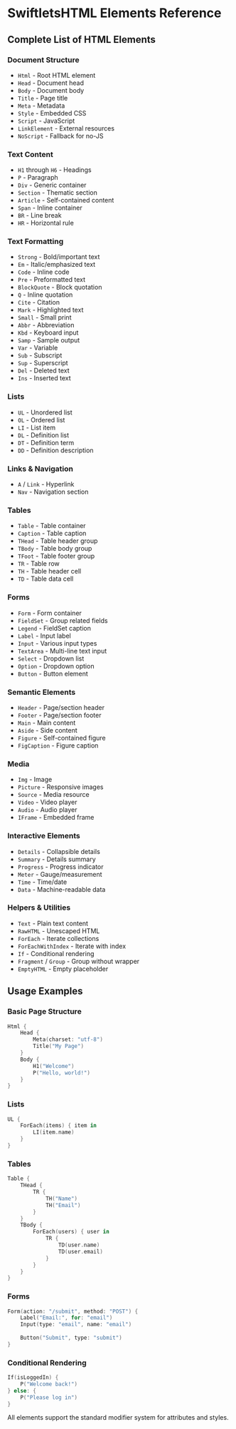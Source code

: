 # SwiftletsHTML Elements Reference

## Complete List of HTML Elements

### Document Structure
- `Html` - Root HTML element
- `Head` - Document head
- `Body` - Document body
- `Title` - Page title
- `Meta` - Metadata
- `Style` - Embedded CSS
- `Script` - JavaScript
- `LinkElement` - External resources
- `NoScript` - Fallback for no-JS

### Text Content
- `H1` through `H6` - Headings
- `P` - Paragraph
- `Div` - Generic container
- `Section` - Thematic section
- `Article` - Self-contained content
- `Span` - Inline container
- `BR` - Line break
- `HR` - Horizontal rule

### Text Formatting
- `Strong` - Bold/important text
- `Em` - Italic/emphasized text
- `Code` - Inline code
- `Pre` - Preformatted text
- `BlockQuote` - Block quotation
- `Q` - Inline quotation
- `Cite` - Citation
- `Mark` - Highlighted text
- `Small` - Small print
- `Abbr` - Abbreviation
- `Kbd` - Keyboard input
- `Samp` - Sample output
- `Var` - Variable
- `Sub` - Subscript
- `Sup` - Superscript
- `Del` - Deleted text
- `Ins` - Inserted text

### Lists
- `UL` - Unordered list
- `OL` - Ordered list
- `LI` - List item
- `DL` - Definition list
- `DT` - Definition term
- `DD` - Definition description

### Links & Navigation
- `A` / `Link` - Hyperlink
- `Nav` - Navigation section

### Tables
- `Table` - Table container
- `Caption` - Table caption
- `THead` - Table header group
- `TBody` - Table body group
- `TFoot` - Table footer group
- `TR` - Table row
- `TH` - Table header cell
- `TD` - Table data cell

### Forms
- `Form` - Form container
- `FieldSet` - Group related fields
- `Legend` - FieldSet caption
- `Label` - Input label
- `Input` - Various input types
- `TextArea` - Multi-line text input
- `Select` - Dropdown list
- `Option` - Dropdown option
- `Button` - Button element

### Semantic Elements
- `Header` - Page/section header
- `Footer` - Page/section footer
- `Main` - Main content
- `Aside` - Side content
- `Figure` - Self-contained figure
- `FigCaption` - Figure caption

### Media
- `Img` - Image
- `Picture` - Responsive images
- `Source` - Media resource
- `Video` - Video player
- `Audio` - Audio player
- `IFrame` - Embedded frame

### Interactive Elements
- `Details` - Collapsible details
- `Summary` - Details summary
- `Progress` - Progress indicator
- `Meter` - Gauge/measurement
- `Time` - Time/date
- `Data` - Machine-readable data

### Helpers & Utilities
- `Text` - Plain text content
- `RawHTML` - Unescaped HTML
- `ForEach` - Iterate collections
- `ForEachWithIndex` - Iterate with index
- `If` - Conditional rendering
- `Fragment` / `Group` - Group without wrapper
- `EmptyHTML` - Empty placeholder

## Usage Examples

### Basic Page Structure
```swift
Html {
    Head {
        Meta(charset: "utf-8")
        Title("My Page")
    }
    Body {
        H1("Welcome")
        P("Hello, world!")
    }
}
```

### Lists
```swift
UL {
    ForEach(items) { item in
        LI(item.name)
    }
}
```

### Tables
```swift
Table {
    THead {
        TR {
            TH("Name")
            TH("Email")
        }
    }
    TBody {
        ForEach(users) { user in
            TR {
                TD(user.name)
                TD(user.email)
            }
        }
    }
}
```

### Forms
```swift
Form(action: "/submit", method: "POST") {
    Label("Email:", for: "email")
    Input(type: "email", name: "email")
    
    Button("Submit", type: "submit")
}
```

### Conditional Rendering
```swift
If(isLoggedIn) {
    P("Welcome back!")
} else: {
    P("Please log in")
}
```

All elements support the standard modifier system for attributes and styles.